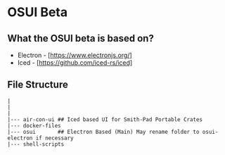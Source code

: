 # OSUI Beta

## What the OSUI beta is based on?

- Electron
        - [https://www.electronjs.org/]
- Iced
        - [https://github.com/iced-rs/iced]


## File Structure

```shell
|
|
|
|--- air-con-ui ## Iced based UI for Smith-Pad Portable Crates
|--- docker-files
|--- osui       ## Electron Based (Main) May rename folder to osui-electron if necessary
|--- shell-scripts
```
